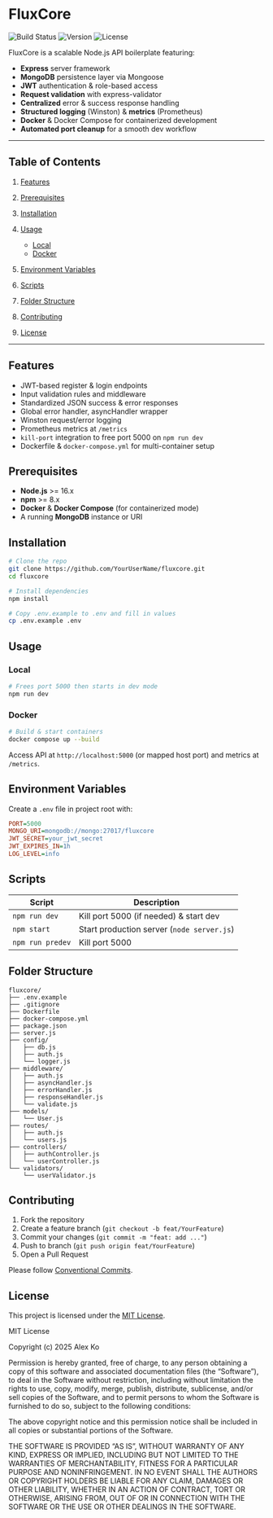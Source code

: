 # FluxCore

![Build Status](https://img.shields.io/badge/build-passing-brightgreen)
![Version](https://img.shields.io/badge/version-1.0.0-blue)
![License](https://img.shields.io/badge/license-MIT-lightgrey)

FluxCore is a scalable Node.js API boilerplate featuring:

* **Express** server framework
* **MongoDB** persistence layer via Mongoose
* **JWT** authentication & role-based access
* **Request validation** with express-validator
* **Centralized** error & success response handling
* **Structured logging** (Winston) & **metrics** (Prometheus)
* **Docker** & Docker Compose for containerized development
* **Automated port cleanup** for a smooth dev workflow

---

## Table of Contents

1. [Features](#features)
2. [Prerequisites](#prerequisites)
3. [Installation](#installation)
4. [Usage](#usage)

   * [Local](#local)
   * [Docker](#docker)
5. [Environment Variables](#environment-variables)
6. [Scripts](#scripts)
7. [Folder Structure](#folder-structure)
8. [Contributing](#contributing)
9. [License](#license)

---

## Features

* JWT-based register & login endpoints
* Input validation rules and middleware
* Standardized JSON success & error responses
* Global error handler, asyncHandler wrapper
* Winston request/error logging
* Prometheus metrics at `/metrics`
* `kill-port` integration to free port 5000 on `npm run dev`
* Dockerfile & `docker-compose.yml` for multi-container setup

## Prerequisites

* **Node.js** >= 16.x
* **npm** >= 8.x
* **Docker** & **Docker Compose** (for containerized mode)
* A running **MongoDB** instance or URI

## Installation

```bash
# Clone the repo
git clone https://github.com/YourUserName/fluxcore.git
cd fluxcore

# Install dependencies
npm install

# Copy .env.example to .env and fill in values
cp .env.example .env
```

## Usage

### Local

```bash
# Frees port 5000 then starts in dev mode
npm run dev
```

### Docker

```bash
# Build & start containers
docker compose up --build
```

Access API at `http://localhost:5000` (or mapped host port) and metrics at `/metrics`.

## Environment Variables

Create a `.env` file in project root with:

```ini
PORT=5000
MONGO_URI=mongodb://mongo:27017/fluxcore
JWT_SECRET=your_jwt_secret
JWT_EXPIRES_IN=1h
LOG_LEVEL=info
```

## Scripts

| Script           | Description                                |
| ---------------- | ------------------------------------------ |
| `npm run dev`    | Kill port 5000 (if needed) & start dev     |
| `npm start`      | Start production server (`node server.js`) |
| `npm run predev` | Kill port 5000                             |

## Folder Structure

```text
fluxcore/
├── .env.example
├── .gitignore
├── Dockerfile
├── docker-compose.yml
├── package.json
├── server.js
├── config/
│   ├── db.js
│   ├── auth.js
│   └── logger.js
├── middleware/
│   ├── auth.js
│   ├── asyncHandler.js
│   ├── errorHandler.js
│   ├── responseHandler.js
│   └── validate.js
├── models/
│   └── User.js
├── routes/
│   ├── auth.js
│   └── users.js
├── controllers/
│   ├── authController.js
│   └── userController.js
└── validators/
    └── userValidator.js
```

## Contributing

1. Fork the repository
2. Create a feature branch (`git checkout -b feat/YourFeature`)
3. Commit your changes (`git commit -m "feat: add ..."`)
4. Push to branch (`git push origin feat/YourFeature`)
5. Open a Pull Request

Please follow [Conventional Commits](https://www.conventionalcommits.org/).

## License

This project is licensed under the [MIT License](LICENSE).

MIT License

Copyright (c) 2025 Alex Ko

Permission is hereby granted, free of charge, to any person obtaining a copy
of this software and associated documentation files (the “Software”), to deal
in the Software without restriction, including without limitation the rights
to use, copy, modify, merge, publish, distribute, sublicense, and/or sell
copies of the Software, and to permit persons to whom the Software is
furnished to do so, subject to the following conditions:

The above copyright notice and this permission notice shall be included in all
copies or substantial portions of the Software.

THE SOFTWARE IS PROVIDED “AS IS”, WITHOUT WARRANTY OF ANY KIND, EXPRESS OR
IMPLIED, INCLUDING BUT NOT LIMITED TO THE WARRANTIES OF MERCHANTABILITY,
FITNESS FOR A PARTICULAR PURPOSE AND NONINFRINGEMENT. IN NO EVENT SHALL THE
AUTHORS OR COPYRIGHT HOLDERS BE LIABLE FOR ANY CLAIM, DAMAGES OR OTHER
LIABILITY, WHETHER IN AN ACTION OF CONTRACT, TORT OR OTHERWISE, ARISING FROM,
OUT OF OR IN CONNECTION WITH THE SOFTWARE OR THE USE OR OTHER DEALINGS IN THE
SOFTWARE.